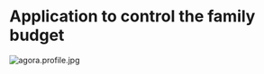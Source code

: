 # Application to control the family budget #

![agora.profile.jpg](https://bitbucket.org/repo/qXy58n/images/2613037863-agora.profile.jpg)